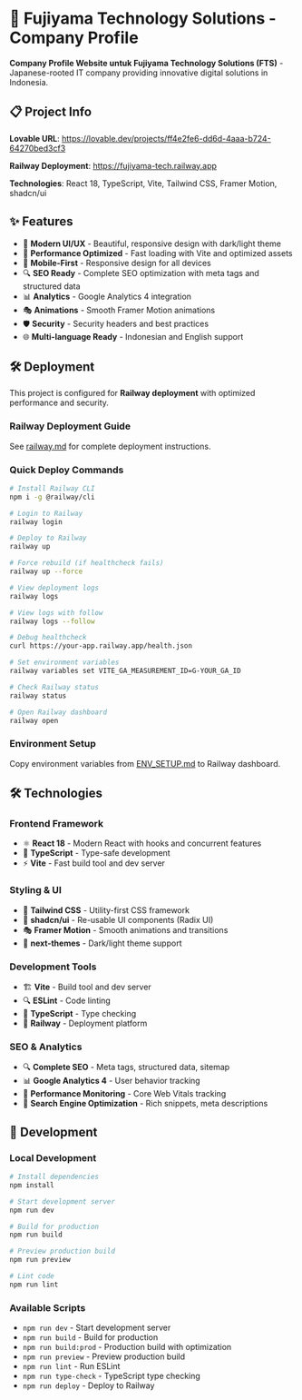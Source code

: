 # 🚀 Fujiyama Technology Solutions - Company Profile

**Company Profile Website untuk Fujiyama Technology Solutions (FTS)** - Japanese-rooted IT company providing innovative digital solutions in Indonesia.

## 📋 Project Info

**Lovable URL**: https://lovable.dev/projects/ff4e2fe6-dd6d-4aaa-b724-64270bed3cf3

**Railway Deployment**: https://fujiyama-tech.railway.app

**Technologies**: React 18, TypeScript, Vite, Tailwind CSS, Framer Motion, shadcn/ui

## ✨ Features

- 🎨 **Modern UI/UX** - Beautiful, responsive design with dark/light theme
- 🚀 **Performance Optimized** - Fast loading with Vite and optimized assets
- 📱 **Mobile-First** - Responsive design for all devices
- 🔍 **SEO Ready** - Complete SEO optimization with meta tags and structured data
- 📊 **Analytics** - Google Analytics 4 integration
- 🎭 **Animations** - Smooth Framer Motion animations
- 🛡️ **Security** - Security headers and best practices
- 🌐 **Multi-language Ready** - Indonesian and English support

## 🛠️ Deployment

This project is configured for **Railway deployment** with optimized performance and security.

### **Railway Deployment Guide**

See [railway.md](./railway.md) for complete deployment instructions.

### **Quick Deploy Commands**

```bash
# Install Railway CLI
npm i -g @railway/cli

# Login to Railway
railway login

# Deploy to Railway
railway up

# Force rebuild (if healthcheck fails)
railway up --force

# View deployment logs
railway logs

# View logs with follow
railway logs --follow

# Debug healthcheck
curl https://your-app.railway.app/health.json

# Set environment variables
railway variables set VITE_GA_MEASUREMENT_ID=G-YOUR_GA_ID

# Check Railway status
railway status

# Open Railway dashboard
railway open
```

### **Environment Setup**

Copy environment variables from [ENV_SETUP.md](./ENV_SETUP.md) to Railway dashboard.

## 🛠️ Technologies

### **Frontend Framework**

- ⚛️ **React 18** - Modern React with hooks and concurrent features
- 📘 **TypeScript** - Type-safe development
- ⚡ **Vite** - Fast build tool and dev server

### **Styling & UI**

- 🎨 **Tailwind CSS** - Utility-first CSS framework
- 🧩 **shadcn/ui** - Re-usable UI components (Radix UI)
- 🎭 **Framer Motion** - Smooth animations and transitions
- 🌙 **next-themes** - Dark/light theme support

### **Development Tools**

- 🏗️ **Vite** - Build tool and dev server
- 🔍 **ESLint** - Code linting
- 📏 **TypeScript** - Type checking
- 🎯 **Railway** - Deployment platform

### **SEO & Analytics**

- 🔍 **Complete SEO** - Meta tags, structured data, sitemap
- 📊 **Google Analytics 4** - User behavior tracking
- 🚀 **Performance Monitoring** - Core Web Vitals tracking
- 🤖 **Search Engine Optimization** - Rich snippets, meta descriptions

## 🎨 Development

### **Local Development**

```bash
# Install dependencies
npm install

# Start development server
npm run dev

# Build for production
npm run build

# Preview production build
npm run preview

# Lint code
npm run lint
```

### **Available Scripts**

- `npm run dev` - Start development server
- `npm run build` - Build for production
- `npm run build:prod` - Production build with optimization
- `npm run preview` - Preview production build
- `npm run lint` - Run ESLint
- `npm run type-check` - TypeScript type checking
- `npm run deploy` - Deploy to Railway
